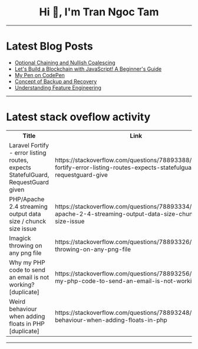 <h1 align="center">Hi 👋, I'm Tran Ngoc Tam</h1>

---

# Latest Blog Posts 
<!-- BLOG-POST-LIST:START -->
- [Optional Chaining and Nullish Coalescing](https://dev.to/shagun_mistry/optional-chaining-and-nullish-coalescing-o7j)
- [Let&#39;s Build a Blockchain with JavaScript! A Beginner&#39;s Guide](https://dev.to/bytesupreme/lets-build-a-blockchain-with-javascript-a-beginners-guide-d55)
- [My Pen on CodePen](https://dev.to/heba_akkari_5b83cf5e6de1a/my-pen-on-codepen-3a8a)
- [Concept of Backup and Recovery](https://dev.to/minhduc159/concept-of-backup-and-recovery-1f5n)
- [Understanding Feature Engineering](https://dev.to/mutrogers/feature-engineering-the-good-parts-38ec)
<!-- BLOG-POST-LIST:END -->

---

# Latest stack oveflow activity
<table>
  <tr><th>Title</th><th>Link</th></tr>
  <!-- STACKOVERFLOW:START --><tr><td>Laravel Fortify - error listing routes, expects StatefulGuard, RequestGuard given</td><td>https://stackoverflow.com/questions/78893388/laravel-fortify-error-listing-routes-expects-statefulguard-requestguard-give</td></tr><tr><td>PHP/Apache 2.4 streaming output data size / chunck size issue</td><td>https://stackoverflow.com/questions/78893334/php-apache-2-4-streaming-output-data-size-chunck-size-issue</td></tr><tr><td>Imagick throwing on any png file</td><td>https://stackoverflow.com/questions/78893326/imagick-throwing-on-any-png-file</td></tr><tr><td>Why my PHP code to send an email is not working? [duplicate]</td><td>https://stackoverflow.com/questions/78893256/why-my-php-code-to-send-an-email-is-not-working</td></tr><tr><td>Weird behaviour when adding floats in PHP [duplicate]</td><td>https://stackoverflow.com/questions/78893248/weird-behaviour-when-adding-floats-in-php</td></tr><!-- STACKOVERFLOW:END -->
</table>

---


